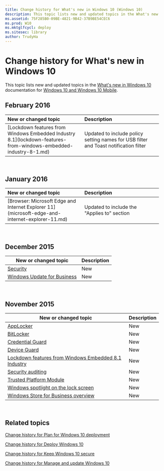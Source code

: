 ```yaml
---
title: Change history for What's new in Windows 10 (Windows 10)
description: This topic lists new and updated topics in the What's new in Windows 10 documentation for Windows 10 and Windows 10 Mobile.
ms.assetid: 75F285B0-09BE-4821-9B42-37B9BE54CEC6
ms.prod: W10
ms.mktglfcycl: deploy
ms.sitesec: library
author: TrudyHa
---
```


# Change history for What's new in Windows 10


This topic lists new and updated topics in the [What's new in Windows 10](what-s-new-in-windows-10.md) documentation for [Windows 10 and Windows 10 Mobile](../index.md).

## February 2016


<table>
<colgroup>
<col width="50%" />
<col width="50%" />
</colgroup>
<thead>
<tr class="header">
<th align="left">New or changed topic</th>
<th align="left">Description</th>
</tr>
</thead>
<tbody>
<tr class="odd">
<td align="left">[Lockdown features from Windows Embedded Industry 8.1](lockdown-features-from-windows-embedded-industry-8-1.md)</td>
<td align="left"><p>Updated to include policy setting names for USB filter and Toast notification filter</p></td>
</tr>
</tbody>
</table>

 

## January 2016


<table>
<colgroup>
<col width="50%" />
<col width="50%" />
</colgroup>
<thead>
<tr class="header">
<th align="left">New or changed topic</th>
<th align="left">Description</th>
</tr>
</thead>
<tbody>
<tr class="odd">
<td align="left">[Browser: Microsoft Edge and Internet Explorer 11](microsoft-edge-and-internet-explorer-11.md)</td>
<td align="left"><p>Updated to include the &quot;Applies to&quot; section</p></td>
</tr>
</tbody>
</table>

 

## December 2015


| New or changed topic                                          | Description |
|---------------------------------------------------------------|-------------|
| [Security](security.md)                                      | New         |
| [Windows Update for Business](windows-update-for-busines.md) | New         |

 

## November 2015


| New or changed topic                                                                                             | Description |
|------------------------------------------------------------------------------------------------------------------|-------------|
| [AppLocker](applocker.md)                                                                                       | New         |
| [BitLocker](bitlocker.md)                                                                                       | New         |
| [Credential Guard](credential-guard.md)                                                                         | New         |
| [Device Guard](device-guard-overview.md)                                                                        | New         |
| [Lockdown features from Windows Embedded 8.1 Industry](lockdown-features-from-windows-embedded-industry-8-1.md) | New         |
| [Security auditing](security-auditing.md)                                                                       | New         |
| [Trusted Platform Module](trusted-platform-module.md)                                                           | New         |
| [Windows spotlight on the lock screen](windows-spotlight.md)                                                    | New         |
| [Windows Store for Business overview](business-store-for-windows-10.md)                                         | New         |

 

## Related topics


[Change history for Plan for Windows 10 deployment](../plan/change-history-for-plan-for-windows-10-deployment.md)

[Change history for Deploy Windows 10](../deploy/change-history-for-deploy-windows-10.md)

[Change history for Keep Windows 10 secure](../keep-secure/change-history-for-keep-windows-10-secure.md)

[Change history for Manage and update Windows 10](../manage/change-history-for-manage-and-update-windows-10.md)

 

 





